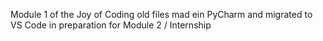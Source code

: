 Module 1 of the Joy of Coding
  old files mad ein PyCharm and migrated to VS Code in preparation for Module 2 / Internship
